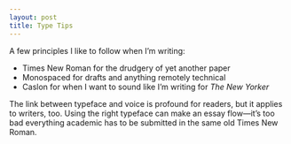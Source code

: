 ```yaml
---
layout: post
title: Type Tips
---
```

A few principles I like to follow when I’m writing:

- Times New Roman for the drudgery of yet another paper
- Monospaced for drafts and anything remotely technical
- Caslon for when I want to sound like I’m writing for *The New Yorker*

The link between typeface and voice is profound for readers, but it applies to writers, too. Using the right typeface can make an essay flow—it’s too bad everything academic has to be submitted in the same old Times New Roman.